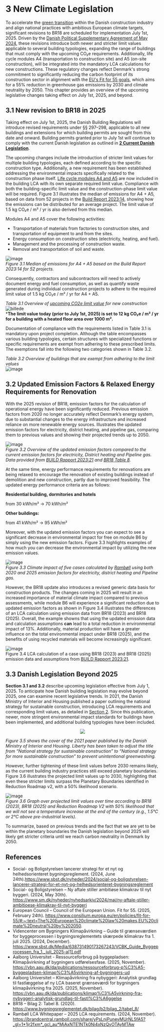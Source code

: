 # 3 New Climate Legislation

To accelerate the [green transition](https://www.sbst.dk/nyheder/2024/social-og-boligstyrelsen-lancerer-strategi-for-et-nyt-og-helhedsorienteret-bygningsreglement) within the Danish construction industry and align national practices with ambitious European climate targets, significant revisions to BR18 are scheduled for implementation July 1st, 2025. Driven by the [Danish Political Supplementary Agreement of May 2024](https://www.sm.dk/nyheder/nyhedsarkiv/2024/maj/ny-aftale-stiller-ambitioese-klimakrav-til-nyt-byggeri), these revisions introduce both newer and stricter limit values applicable to several building typologies, expanding the range of buildings that must comply with the upcoming CO₂e requirements. Additionally, life cycle modules A4 (transportation to construction site) and A5 (on-site construction), will be integrated into the mandatory LCA calculations for new constructions. These regulatory changes reflect Denmark's strong commitment to significantly reducing the carbon footprint of its construction sector in alignment with the [EU's Fit for 55 goals](https://www.consilium.europa.eu/en/policies/fit-for-55/#:~:text=The%20European%20climate%20law%20makes,EU%20climate%2Dneutral%20by%202050), which aims for a 55% reduction in greenhouse gas emissions by 2030 and climate neutrality by 2050. This chapter provides an overview of the upcoming legislative changes taking effect on July 1st, 2025, and beyond. 

## 3.1 New revision to BR18 in 2025

Taking effect on July 1st, 2025, the Danish Building Regulations will introduce revised requirements under §§ 297–298, applicable to all new buildings and extensions for which building permits are sought from this date and onward. Building permits granted prior to July 1st will continue to comply with the current Danish legislation as outlined in [**2 Current Danish Legislation**](2_CurrentDanishLegislation.md).

The upcoming changes include the introduction of stricter limit values for multiple building typologies, each defined according to the specific construction type. Additionally, a new requirement has been established addressing the environmental impacts specifically related to the construction phase itself. [Life cycle modules A4 and A5](https://www.sbst.dk/Media/638731490173267243/VCBK_Guide_Byggeprocessen_fra_1._juli_2025-a%5b1%5d.pdf) are now included in the building LCA with its own separate required limit value. Compliance with both the building-specific limit value and the construction-phase limit value will be required. Figure 3.1 illustrates the median of emissions for A4 + A5, based on data from 52 projects in the [Build Report 2023:14](https://vbn.aau.dk/da/publications/ressourceforbrug-p%C3%A5-byggepladsen-klimap%C3%A5virkning-af-bygningers-ud), showing how the emissions can be distributed for an average project. The limit value of 1.5 kg CO₂e / m² / yr is also derived from this median.

 Modules A4 and A5 cover the following activities: 
- Transportation of materials from factories to construction sites, and transportation of equipment to and from the sites.
- Energy consumption on construction sites (electricity, heating, and fuel).
- Management and the processing of construction waste. 
- Removal and transportation of soil and waste.

![image](https://github.com/user-attachments/assets/79fc56a2-a851-46cf-8fdc-de946ff151bf)  
*Figure 3.1 Median of emissions for A4 + A5 based on the Build Report 2023:14 for 52 projects.*

Consequently, contractors and subcontractors will need to actively document energy and fuel consumption, as well as quantify waste generated during individual construction projects to adhere to the required limit value of 1.5 kg CO₂e / m² / yr for A4 + A5.

*Table 3.1 Overview of [upcoming CO2e limit value](https://www.sm.dk/nyheder/nyhedsarkiv/2024/maj/ny-aftale-stiller-ambitioese-klimakrav-til-nyt-byggeri) for new construction*  
![billede](https://github.com/user-attachments/assets/f9300596-b948-4027-bd2d-035ca3404751)  
***The limit value today (prior to July 1st, 2025) is set to 12 kg CO₂e / m² / yr for a building with a heated floor area over 1000 m².**

Documentation of compliance with the requirements listed in Table 3.1 is mandatory upon project completion. Although the table encompasses various building typologies, certain structures with specialized functions or specific requirements are exempt from adhering to these prescribed limits. The exemptions fall into the following two categories shown in Table 3.2.

*Table 3.2 Overview of buildings that are exempt from adhering to the limit values*  
![image](https://github.com/user-attachments/assets/f0de114f-f1b0-4b71-86ed-9b9338898e17)


## 3.2 Updated Emission Factors & Relaxed Energy Requirements for Renovation 

With the 2025 revision of BR18, emission factors for the calculation of operational energy have been significantly reduced. Previous emission factors from 2020 no longer accurately reflect Denmark’s energy system, due to substantial changes to the energy infrastructure and increased reliance on more renewable energy sources. Illustrates the updated emission factors for electricity, district heating, and pipeline gas, comparing them to previous values and showing their projected trends up to 2050.

![image](https://github.com/user-attachments/assets/d6b2853f-be5c-4ff3-b7dd-d8fb1827d6d0)  
*Figure 3.2 Overview of the updated emission factors compared to the current emission factors for electricity, District heating and Pipeline gas. Data provided from [BUILD Rapport 2023:21](https://vbn.aau.dk/da/publications/klimap%C3%A5virkning-fra-nybyggeri-analytisk-grundlag-til-fastl%C3%A6ggelse)  and [BR18 Table 8](https://www.bygningsreglementet.dk/bilag/b2/bilag_2/tabel_8/).*

At the same time, energy performance requirements for renovations are being relaxed to encourage the renovation of existing buildings instead of demolition and new construction, partly due to improved feasibility. The updated energy performance criteria are as follows:

**Residential building, dormitories and hotels**

from 30 kWh/m² → 70 kWh/m²

**Other buildings:**

from 41 kWh/m² → 95 kWh/m²

Moreover, with the updated emission factors you can expect to see a significant decrease in environmental impact for free on module B6 by simply using the new emission factors. Figure 3.3  highlights examples of how much you can decrease the environmental impact by utilizing the new emission values.  

![image](https://github.com/user-attachments/assets/3dfdd4c5-2305-4075-aed7-d2146b6297e7)  
*Figure 3.3 Climate impact of five cases calculated by [Rambøll](https://brandcentral.ramboll.com/share/yPsLnjPunevMUrNL5fA5/assets/88161) using both 2020 and 2025 emission factors for electricity, district heating and Pipeline gas.*

However, the BR18 update also introduces a revised generic data basis for construction products. The changes coming in 2025 will result in an increased importance of material climate impact compared to previous assessments, while module B6 will experience a significant reduction due to updated emission factors as shown in  Figure 3.4  illustrates the differences of an LCA calculation using emission data from BR18 (2023) and BR18 (2025). Overall, the example showns that using the updated emission data and calculation assumptions **can** lead to a total reduction in environmental impact of 13%. Additionally, material production will have a greater influence on the total environmental impact under BR18 (2025), and the benefits of using recycled materials will become increasingly significant.

![image](https://github.com/user-attachments/assets/e800b151-9fa6-4230-8bc5-f9b028021805)  
Figure 3.4 LCA calculation of a case using BR18 (2023) and BR18 (2025) emission data and assumptions from [BUILD Rapport 2023:21](https://vbn.aau.dk/da/publications/klimap%C3%A5virkning-fra-nybyggeri-analytisk-grundlag-til-fastl%C3%A6ggelse). 

## 3.3 Danish Legislation Beyond 2025

**Section 3.1 and 3.2** describe upcoming legislation effective from July 1, 2025. To anticipate how Danish building legislation may evolve beyond 2025, one can examine recent legislative trends. In 2021, the Danish Ministry of Interior and Housing published a paper outlining the national strategy for sustainable construction, introducing LCA requirements and corresponding limit values, as detailed in [Section 2](2_CurrentDanishLegislation.md). Since this publication, newer, more stringent environmental impact standards for buildings have been implemented, and additional building typologies have been included.

<p align="center">
  <img src="https://github.com/user-attachments/assets/d77d4aa1-e59e-40f7-8cb9-93465f7cce9a">
</p>  

*Figure 3.5 shows the cover of the 2021 paper published by the Danish Ministry of Interior and Housing. Liberty has been taken to adjust the title from “National strategy for sustainable construction” to “National strategy for more sustainable construction” to prevent unintentional greenwashing.*

However, further tightening of these limit values before 2030 remains likely, as the current building industry practices still exceed planetary boundaries. Figure 3.6 illustrates the projected limit values up to 2030, highlighting that even these stricter limits surpass the Planetary Boundaries identified in Reduction Roadmap v2, with a 50% likelihood scenario.

![image](https://github.com/user-attachments/assets/6c588a18-0e07-409b-89aa-6d10035e6e0c)  
*Figure 3.6 Graph over projected limit values over time according to BR18 (2023), BR18 (2025) and Reduction Roadmap V2 with 50% likelihood that we will not see a temperature increase at the end of the century (e.g., 1.5°C or 2°C above pre-industrial levels).*

To summarize, based on previous trends and the fact that we are yet to be within the planetary boundaries the Danish legislation beyond 2025 will likely get stricter criteria until we reach carbon neutrality in Denmark by 2050.

## References
- Social- og Boligstyrelsen lancerer strategi for et nyt og helhedsorienteret bygningsreglement. (2024, June 24th).https://www.sbst.dk/nyheder/2024/social-og-boligstyrelsen-lancerer-strategi-for-et-nyt-og-helhedsorienteret-bygningsreglement
- Social- og Boligstyrelsen – Ny aftale stiller ambitiøse klimakrav til nyt byggeri. (2024, May 30th). https://www.sm.dk/nyheder/nyhedsarkiv/2024/maj/ny-aftale-stiller-ambitioese-klimakrav-til-nyt-byggeri 
- European Council – Council of the European Union. Fit for 55. (2025, February 24th). https://www.consilium.europa.eu/en/policies/fit-for-55/#:~:text=The%20European%20climate%20law%20makes,EU%20climate%2Dneutral%20by%202050.
- Videncenter om Bygningers Klimapåvirkning – Guide til grænseværdien for byggeprocessen i bygningsreglementets skærpede klimakrav fra 1. juli 2025. (2024, December). https://www.sbst.dk/Media/638731490173267243/VCBK_Guide_Byggeprocessen_fra_1._juli_2025-a[1].pdf
- Aalborg Universitet - Ressourceforbrug på byggepladsen: Klimapåvirkning af bygningers udførelsesfase. (2025, November). https://vbn.aau.dk/da/publications/ressourceforbrug-p%C3%A5-byggepladsen-klimap%C3%A5virkning-af-bygningers-ud 
- Aalborg Universitet – Klimapåvirkning fra nybyggeri: Analytisk grundlag til fastlæggelse af ny LCA baseret grænseværdi for bygningers klimapåvirkning fra 2025. (2025, November). https://vbn.aau.dk/da/publications/klimap%C3%A5virkning-fra-nybyggeri-analytisk-grundlag-til-fastl%C3%A6ggelse 
- BR18 – Bilag 2: Tabel 8. (2020). https://www.bygningsreglementet.dk/bilag/b2/bilag_2/tabel_8/
- Rambøll LCA Whitepaper – 2025 LCA requirements. (2024, November). 
https://brandcentral.ramboll.com/share/yPsLnjPunevMUrNL5fA5?_gl=1*1jr2fxm*_gcl_au*MjAxNTE1NTk0Ni4xNzQyOTAyMTAw 
